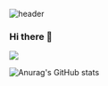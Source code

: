 ![header](https://capsule-render.vercel.app/api?type=Soft&color=auto&height=200&section=header&text=Sung%20jun%20Hwang&fontSize=90)

### Hi there 👋

<img src="https://img.shields.io/badge/java-red?style=plastic&logo=JavaScript&logoColor=green"/>

![Anurag's GitHub stats](https://github-readme-stats.vercel.app/api?username=sungjun001&show_icons=true&theme=react)

<!--
**sungjun001/sungjun001** is a ✨ _special_ ✨ repository because its `README.md` (this file) appears on your GitHub profile.

Here are some ideas to get you started:

- 🔭 I’m currently working on ...
- 🌱 I’m currently learning ...
- 👯 I’m looking to collaborate on ...
- 🤔 I’m looking for help with ...
- 💬 Ask me about ...
- 📫 How to reach me: ...
- 😄 Pronouns: ...
- ⚡ Fun fact: ...
-->
